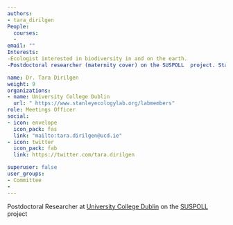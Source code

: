 ```yaml
---
authors:
- tara_dirilgen
People: 
  courses:
  - 
email: ""
Interests: 
-Ecologist interested in biodiversity in and on the earth.
-Postdoctoral researcher (maternity cover) on the SUSPOLL  project. Starting an IRC  postdoctoral fellowship in January 2021 working on the project From Roots to Pollinators: How above- and below-ground organisms interact through plants.

name: Dr. Tara Dirilgen
weight: 9
organizations:
- name: University College Dublin
  url: " https://www.stanleyecologylab.org/labmembers"
role: Meetings Officer
social:
- icon: envelope
  icon_pack: fas
  link: "mailto:tara.dirilgen@ucd.ie"
- icon: twitter
  icon_pack: fab
  link: https://twitter.com/tara.dirilgen

superuser: false
user_groups:
- Committee
- 
---
```


Postdoctoral Researcher at [University College Dublin](https://www.stanleyecologylab.org/labmembers) on the [SUSPOLL](https://suspoll.ucd.ie/) project

